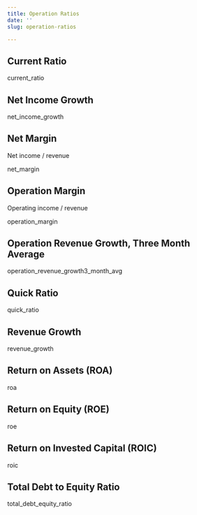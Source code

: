 ```yaml
---
title: Operation Ratios
date: ''
slug: operation-ratios

---
```

## Current Ratio

current_ratio

## Net Income Growth

net_income_growth

## Net Margin

Net income / revenue

net_margin

## Operation Margin

Operating income / revenue

operation_margin

## Operation Revenue Growth, Three Month Average

operation_revenue_growth3_month_avg

## Quick Ratio

quick_ratio

## Revenue Growth

revenue_growth

## Return on Assets (ROA)

roa

## Return on Equity (ROE)

roe

## Return on Invested Capital (ROIC)

roic

## Total Debt to Equity Ratio

total_debt_equity_ratio